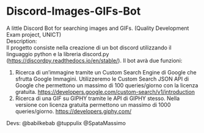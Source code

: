 # Discord-Images-GIFs-Bot
A little Discord Bot for searching images and GIFs. (Quality Development Exam project, UNICT) <br/>
Description: <br/>
Il progetto consiste nella creazione di un bot discord utilizzando il linguaggio python e la libreria discord.py (https://discordpy.readthedocs.io/en/stable/).
Il bot avrà due funzioni: <br/>

1. Ricerca di un’immagine tramite un Custom Search Engine di Google che sfrutta Google Immagini. Utilizzeremo le Custom Search JSON API di Google che permettono un massimo di 100 queries/giorno con la licenza gratuita.
https://developers.google.com/custom-search/v1/introduction <br/>
2. Ricerca di una GIF su GIPHY tramite le API di GIPHY stesso. Nella versione con licenza gratuita permettono un massimo di 1000 queries/giorno.
https://developers.giphy.com/<br/>

Devs: @babilkebab @tuppulix @SpataMassimo
